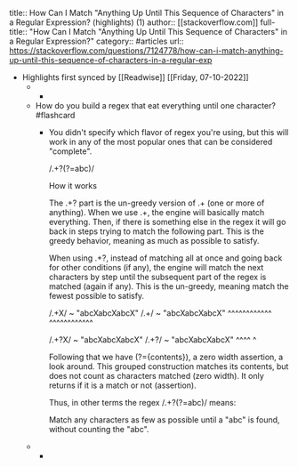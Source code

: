 title:: How Can I Match "Anything Up Until This Sequence of Characters" in a Regular Expression? (highlights) (1)
author:: [[stackoverflow.com]]
full-title:: "How Can I Match "Anything Up Until This Sequence of Characters" in a Regular Expression?"
category:: #articles
url:: https://stackoverflow.com/questions/7124778/how-can-i-match-anything-up-until-this-sequence-of-characters-in-a-regular-exp

- Highlights first synced by [[Readwise]] [[Friday, 07-10-2022]]
	- -
	- How do you build a regex that eat everything until one character? #flashcard
		- You didn't  specify which flavor  of regex  you're using, but  this will
		  work in any of the most popular ones that can be considered "complete".
		  
		  /.+?(?=abc)/
		  
		  
		  How it works
		  
		  The  .+?  part is  the  un-greedy  version of  .+  (one  or more  of
		  anything). When we use .+, the engine will basically match everything.
		  Then, if there is  something else in the regex it will  go back in steps
		  trying to  match the  following part. This  is the  greedy behavior,
		  meaning as much as possible to satisfy.
		  
		  When using  .+?, instead of  matching all at  once and going  back for
		  other conditions (if any), the engine  will match the next characters by
		  step until the  subsequent part of the regex is  matched (again if any).
		  This  is  the un-greedy,  meaning  match  the fewest  possible  to
		  satisfy.
		  
		  /.+X/  ~ "abcXabcXabcX"        /.+/  ~ "abcXabcXabcX"
		          ^^^^^^^^^^^^                  ^^^^^^^^^^^^
		  
		  /.+?X/ ~ "abcXabcXabcX"        /.+?/ ~ "abcXabcXabcX"
		          ^^^^                          ^
		  
		  
		  Following  that   we  have   (?={contents}),  a   zero  width
		  assertion,  a  look around.  This  grouped  construction matches  its
		  contents, but does not count  as characters matched (zero width). It
		  only returns if it is a match or not (assertion).
		  
		  Thus, in other terms the regex /.+?(?=abc)/ means:
		  
		  
		  Match any  characters as  few  as possible  until a  "abc" is  found,
		  without counting the "abc".
	- -